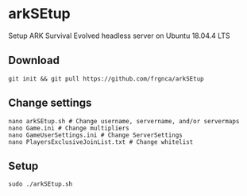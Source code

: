 # arkSEtup
Setup ARK Survival Evolved headless server on Ubuntu 18.04.4 LTS

## Download
    git init && git pull https://github.com/frgnca/arkSEtup
## Change settings
    nano arkSEtup.sh # Change username, servername, and/or servermaps
    nano Game.ini # Change multipliers
    nano GameUserSettings.ini # Change ServerSettings
    nano PlayersExclusiveJoinList.txt # Change whitelist
## Setup
    sudo ./arkSEtup.sh
